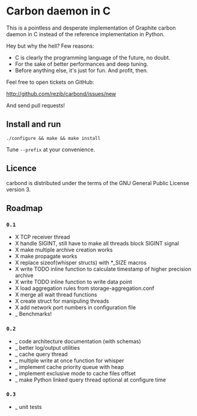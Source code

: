 Carbon daemon in C
==================

This is a pointless and desperate implementation of Graphite carbon daemon in C
instead of the reference implementation in Python.

Hey but why the hell? Few reasons:

- C is clearly the programming language of the future, no doubt.
- For the sake of better performances and deep tuning.
- Before anything else, it's just for fun. And profit, then.

Feel free to open tickets on GitHub:

 http://github.com/rezib/carbond/issues/new

And send pull requests!

Install and run
---------------

```
./configure && make && make install
```

Tune `--prefix` at your convenience.

Licence
-------

carbond is distributed under the terms of the GNU General Public License
version 3.

Roadmap
-------

### `0.1`

* X TCP receiver thread
* X handle SIGINT, still have to make all threads block SIGINT signal
* X make multiple archive creation works
* X make propagate works
* X replace sizeof(whisper structs) with *_SIZE macros
* X write TODO inline function to calculate timestamp of higher precision archive
* X write TODO inline function to write data point
* X load aggregation rules from storage-aggregation.conf
* X merge all wait thread functions
* X create struct for manipuling threads
* X add network port numbers in configuration file
* _ Benchmarks!

### `0.2`

* _ code architecture documentation (with schemas)
* _ better log/output utilities
* _ cache query thread
* _ multiple write at once function for whisper
* _ implement cache priority queue with heap
* _ implement exclusive mode to cache files offset
* _ make Python linked query thread optional at configure time

### `0.3`

* _ unit tests
